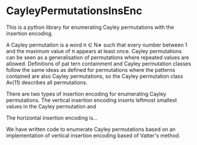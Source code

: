 # CayleyPermutationsInsEnc
 This is a python library for enumerating Cayley permutations with the insertion encoding.

 A Cayley permutation is a word π ∈ N∗ such that every number between 1 and the
 maximum value of π appears at least once. Cayley permutations can be seen as a
 generalisation of permutations where repeated values are allowed. Definitions of pat
tern containment and Cayley permutation classes follow the same ideas as defined
 for permutations where the patterns contained are also Cayley permutations, so the
 Cayley permutation class Av(11) describes all permutations. 

 There are two types of insertion encoding for enumerating Cayley permutations. The vertical insertion encoding inserts leftmost smallest values in the Cayley permutation and 
 

The horizontal insertion encoding is...

We have written code to enumerate Cayley permutations based on an implementation of vertical insertion encoding based of Vatter's method.
